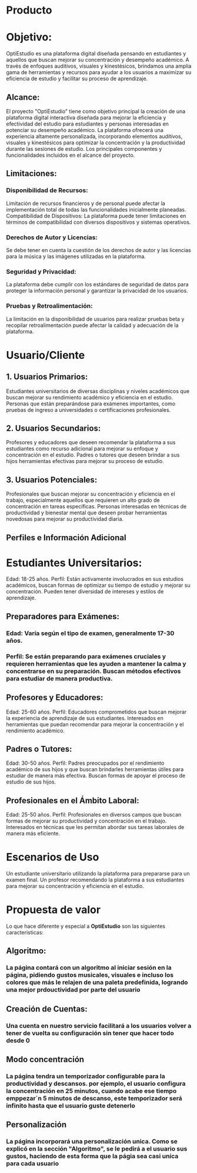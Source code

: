 #  Producto


# Objetivo:

OptiEstudio es una plataforma digital diseñada pensando en estudiantes y aquellos que 
buscan mejorar su concentración y desempeño académico. A través de enfoques 
auditivos, visuales y kinestésicos, brindamos una amplia gama de herramientas y recursos 
para ayudar a los usuarios a maximizar su eficiencia de estudio y facilitar su proceso de 
aprendizaje.

## Alcance:
El proyecto "OptiEstudio" tiene como objetivo principal la creación de una plataforma 
digital interactiva diseñada para mejorar la eficiencia y efectividad del estudio para 
estudiantes y personas interesadas en potenciar su desempeño académico. La plataforma 
ofrecerá una experiencia altamente personalizada, incorporando elementos auditivos, 
visuales y kinestésicos para optimizar la concentración y la productividad durante las 
sesiones de estudio. Los principales componentes y funcionalidades incluidos en el alcance 
del proyecto.

## Limitaciones:
### Disponibilidad de Recursos:
Limitación de recursos financieros y de personal puede afectar la implementación total de 
todas las funcionalidades inicialmente planeadas. 
Compatibilidad de Dispositivos:
La plataforma puede tener limitaciones en términos de compatibilidad con diversos 
dispositivos y sistemas operativos.

### Derechos de Autor y Licencias:
Se debe tener en cuenta la cuestión de los derechos de autor y las licencias para la música 
y las imágenes utilizadas en la plataforma. 

### Seguridad y Privacidad:
La plataforma debe cumplir con los estándares de seguridad de datos para proteger la 
información personal y garantizar la privacidad de los usuarios.

### Pruebas y Retroalimentación:
La limitación en la disponibilidad de usuarios para realizar pruebas beta y recopilar 
retroalimentación puede afectar la calidad y adecuación de la plataforma.

# Usuario/Cliente
## 1. Usuarios Primarios:
Estudiantes universitarios de diversas disciplinas y niveles académicos que buscan mejorar 
su rendimiento académico y eficiencia en el estudio.
Personas que están preparándose para exámenes importantes, como pruebas de ingreso a 
universidades o certificaciones profesionales.


## 2. Usuarios Secundarios:
Profesores y educadores que deseen recomendar la plataforma a sus estudiantes como 
recurso adicional para mejorar su enfoque y concentración en el estudio.
Padres o tutores que deseen brindar a sus hijos herramientas efectivas para mejorar su 
proceso de estudio.


## 3. Usuarios Potenciales:
Profesionales que buscan mejorar su concentración y eficiencia en el trabajo, 
especialmente aquellos que requieren un alto grado de concentración en tareas 
específicas.
Personas interesadas en técnicas de productividad y bienestar mental que deseen probar 
herramientas novedosas para mejorar su productividad diaria.


## Perfiles e Información Adicional
# Estudiantes Universitarios:
Edad: 18-25 años.
 Perfil: Están activamente involucrados en sus estudios académicos, buscan formas de optimizar su tiempo de estudio y mejorar su concentración. Pueden tener diversidad de intereses y estilos de aprendizaje.

## Preparadores para Exámenes:
### Edad: Varía según el tipo de examen, generalmente 17-30 años.
### Perfil: Se están preparando para exámenes cruciales y requieren herramientas que les ayuden a mantener la calma y concentrarse en su preparación. Buscan métodos efectivos para estudiar de manera productiva.


## Profesores y Educadores:
Edad: 25-60 años.
Perfil: Educadores comprometidos que buscan mejorar la experiencia de aprendizaje de 
sus estudiantes. Interesados en herramientas que puedan recomendar para mejorar la 
concentración y el rendimiento académico.


## Padres o Tutores:
Edad: 30-50 años.
Perfil: Padres preocupados por el rendimiento académico de sus hijos y que buscan 
brindarles herramientas útiles para estudiar de manera más efectiva. Buscan formas de 
apoyar el proceso de estudio de sus hijos.


## Profesionales en el Ámbito Laboral:
Edad: 25-50 años.
Perfil: Profesionales en diversos campos que buscan formas de mejorar su productividad y 
concentración en el trabajo. Interesados en técnicas que les permitan abordar sus tareas 
laborales de manera más eficiente.


# Escenarios de Uso
Un estudiante universitario utilizando la plataforma para prepararse para un examen final.
Un profesor recomendando la plataforma a sus estudiantes para mejorar su concentración 
y eficiencia en el estudio.

# Propuesta de valor 
Lo que hace diferente y especial a **OptiEstudio** son las siguientes caracteristicas:

## Algoritmo:
### La página contará con un algoritmo al iniciar sesión en la página, pidiendo gustos musicales, visuales e incluso los colores que más le relajen de una paleta predefinida, logrando una mejor prdouctividad por parte del usuario

## Creación de Cuentas: 
### Una cuenta en nuestro servicio facilitará a los usuarios volver a tener de vuelta su configuración sin tener que hacer todo desde 0

## Modo concentración
### La página tendra un temporizador configurable para la productividad y descansos. por ejemplo, el usuario configura la concentración en 25 minutos, cuando acabe ese tiempo emppezar´n 5 minutos de descanso, este temporizador será infinito hasta que el usuario guste detenerlo

## Personalización
### La página incorporará una personalización unica. Como se explicó en la sección "Algoritmo", se le pedirá a el usuario sus gustos, haciendo de esta forma que la págia sea casi uníca para cada usuario
